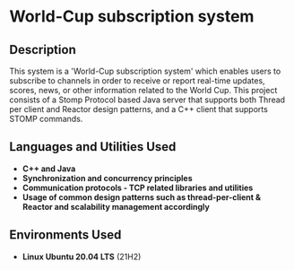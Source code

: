 <h1>World-Cup subscription system</h1>


<h2>Description</h2>
This system is a 'World-Cup subscription system' which enables users to subscribe to channels in order to receive or report real-time updates, scores, news, or other information related to the World Cup.
This project consists of a Stomp Protocol based Java server that supports both Thread per client and Reactor design patterns, and a C++ client that supports STOMP commands.
<br />


<h2>Languages and Utilities Used</h2>

- <b>C++ and Java</b> 
- <b>Synchronization and concurrency principles</b>
- <b>Communication protocols - TCP related libraries and utilities</b>
- <b>Usage of common design patterns such as thread-per-client & Reactor and scalability management accordingly</b>

<h2>Environments Used </h2>

- <b>Linux Ubuntu 20.04 LTS</b> (21H2)
